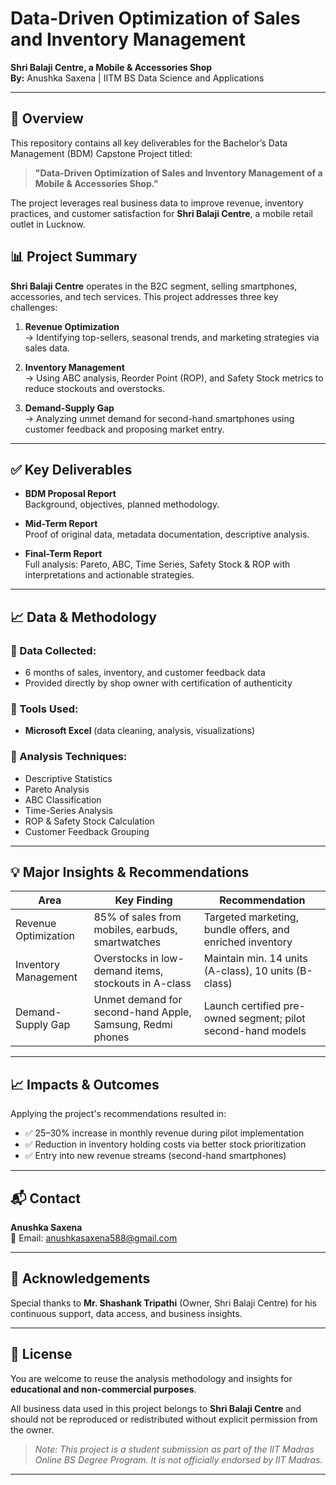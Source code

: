 # Data-Driven Optimization of Sales and Inventory Management  
**Shri Balaji Centre, a Mobile & Accessories Shop**  
**By:** Anushka Saxena | IITM BS Data Science and Applications

---

## 📌 Overview

This repository contains all key deliverables for the Bachelor’s Data Management (BDM) Capstone Project titled:

> **"Data-Driven Optimization of Sales and Inventory Management of a Mobile & Accessories Shop."**

The project leverages real business data to improve revenue, inventory practices, and customer satisfaction for **Shri Balaji Centre**, a mobile retail outlet in Lucknow.

## 📊 Project Summary

**Shri Balaji Centre** operates in the B2C segment, selling smartphones, accessories, and tech services. This project addresses three key challenges:

1. **Revenue Optimization**  
   → Identifying top-sellers, seasonal trends, and marketing strategies via sales data.

2. **Inventory Management**  
   → Using ABC analysis, Reorder Point (ROP), and Safety Stock metrics to reduce stockouts and overstocks.

3. **Demand-Supply Gap**  
   → Analyzing unmet demand for second-hand smartphones using customer feedback and proposing market entry.

---

## ✅ Key Deliverables

- **BDM Proposal Report**  
  Background, objectives, planned methodology.

- **Mid-Term Report**  
  Proof of original data, metadata documentation, descriptive analysis.

- **Final-Term Report**  
  Full analysis: Pareto, ABC, Time Series, Safety Stock & ROP with interpretations and actionable strategies.

---

## 📈 Data & Methodology

### 🔹 Data Collected:
- 6 months of sales, inventory, and customer feedback data  
- Provided directly by shop owner with certification of authenticity

### 🔹 Tools Used:
- **Microsoft Excel** (data cleaning, analysis, visualizations)

### 🔹 Analysis Techniques:
- Descriptive Statistics  
- Pareto Analysis  
- ABC Classification  
- Time-Series Analysis  
- ROP & Safety Stock Calculation  
- Customer Feedback Grouping

---

## 💡 Major Insights & Recommendations

| **Area**              | **Key Finding**                                                | **Recommendation**                                             |
|-----------------------|----------------------------------------------------------------|----------------------------------------------------------------|
| Revenue Optimization  | 85% of sales from mobiles, earbuds, smartwatches               | Targeted marketing, bundle offers, and enriched inventory      |
| Inventory Management  | Overstocks in low-demand items, stockouts in A-class           | Maintain min. 14 units (A-class), 10 units (B-class)           |
| Demand-Supply Gap     | Unmet demand for second-hand Apple, Samsung, Redmi phones      | Launch certified pre-owned segment; pilot second-hand models   |

---

## 📈 Impacts & Outcomes

Applying the project's recommendations resulted in:
- ✅ 25–30% increase in monthly revenue during pilot implementation  
- ✅ Reduction in inventory holding costs via better stock prioritization  
- ✅ Entry into new revenue streams (second-hand smartphones)

---

## 📬 Contact

**Anushka Saxena**  
📧 Email: [anushkasaxena588@gmail.com](mailto:anushkasaxena588@gmail.com)

---

## 🙏 Acknowledgements

Special thanks to **Mr. Shashank Tripathi** (Owner, Shri Balaji Centre) for his continuous support, data access, and business insights.

---

## 📄 License

You are welcome to reuse the analysis methodology and insights for **educational and non-commercial purposes**.

All business data used in this project belongs to **Shri Balaji Centre** and should not be reproduced or redistributed without explicit permission from the owner.

> *Note: This project is a student submission as part of the IIT Madras Online BS Degree Program. It is not officially endorsed by IIT Madras.*

---
